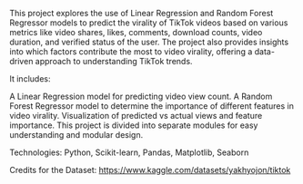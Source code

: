 This project explores the use of Linear Regression and Random Forest Regressor models to predict the virality of TikTok videos based on various metrics like video shares, likes, comments, download counts, video duration, and verified status of the user. The project also provides insights into which factors contribute the most to video virality, offering a data-driven approach to understanding TikTok trends.

It includes:

A Linear Regression model for predicting video view count.
A Random Forest Regressor model to determine the importance of different features in video virality.
Visualization of predicted vs actual views and feature importance.
This project is divided into separate modules for easy understanding and modular design.

Technologies: Python, Scikit-learn, Pandas, Matplotlib, Seaborn

Credits for the Dataset: https://www.kaggle.com/datasets/yakhyojon/tiktok
